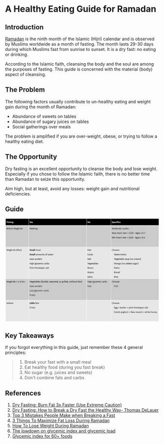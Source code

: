 # A Healthy Eating Guide for Ramadan

## Introduction

[Ramadan](https://en.wikipedia.org/wiki/Ramadan) is the ninth month of the Islamic (Hijri) calendar and is observed by Muslims worldwide as a month of fasting. The month lasts 29-30 days during which Muslims fast from sunrise to sunset. It is a dry fast: no eating or drinking.  

According to the Islamic faith, cleansing the body and the soul are among the purposes of fasting. This guide is concerned with the material (body) aspect of cleansing.

## The Problem

The following factors usually contribute to un-healthy eating and weight gain during the month of Ramadan:

- Abundance of sweets on tables
- Abundance of sugary juices on tables
- Social gatherings over meals

The problem is amplified if you are over-weight, obese, or trying to follow a healthy eating diet.

## The Opportunity

Dry fasting is an excellent opportunity to cleanse the body and lose weight. Especially if you chose to follow the Islamic faith, there is no better time than Ramadan to seize this opportunity.

Aim high, but at least, avoid any losses: weight gain and nutritional deficiencies.

## Guide

![](https://github.com/alkashef/healthy-ramadan/blob/master/Guide.png)

## Key Takeaways

If you forgot everything in this guide, just remember these 4 general principles:

> 1. Break your fast with a small meal
> 2. Eat healthy food (during you fast break)
> 3. No sugar (e.g. juices and sweets)
> 4. Don't combine fats and carbs

## References

1. [Dry Fasting: Burn Fat 3x Faster (Use Extreme Caution)](https://www.youtube.com/watch?v=VUsRld1K8Eo)
2. [Dry Fasting: How to Break a Dry Fast the Healthy Way- Thomas DeLauer](https://www.youtube.com/watch?v=aVTM_cZyAF4)
3. [Top 3 Mistakes People Make when Breaking a Fast](https://www.youtube.com/watch?v=0vZpe-yrZLY)
4. [3 Things To Maximize Fat Loss During Ramadan](https://www.youtube.com/watch?v=u4Rr2P3_k80)
5. [How To Lose Weight During Ramadan](https://www.youtube.com/watch?v=XqscaqyhBGU)
6. [The lowdown on glycemic index and glycemic load](https://www.health.harvard.edu/diseases-and-conditions/the-lowdown-on-glycemic-index-and-glycemic-load)
7. [Glycemic index for 60+ foods](https://www.health.harvard.edu/diseases-and-conditions/glycemic-index-and-glycemic-load-for-100-foods)
